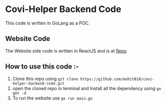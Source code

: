 # Covi-Helper Backend Code

This code is written in GoLang as a POC.

## Website Code

The Website side code is written in ReactJS and is at [Repo](https://github.com/mohit810/covi-helper-website)

## How to use this code :-
1) Clone this repo using `git clone https://github.com/mohit810/covi-helper-backend-code.git`
2) open the cloned repo in terminal and Install all the dependency using `go get -d`
3) To run the website use `go run main.go`

